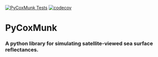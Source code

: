 
[![PyCoxMunk Tests](https://github.com/simonrp84/PyCoxMunk/workflows/Tests/badge.svg)](https://github.com/simonrp84/PyCoxMunk/actions)
[![codecov](https://codecov.io/gh/simonrp84/PyCoxMunk/branch/main/graph/badge.svg?token=4GMLURHA5V)](https://codecov.io/gh/simonrp84/PyCoxMunk)

# PyCoxMunk
### A python library for simulating satellite-viewed sea surface reflectances.

